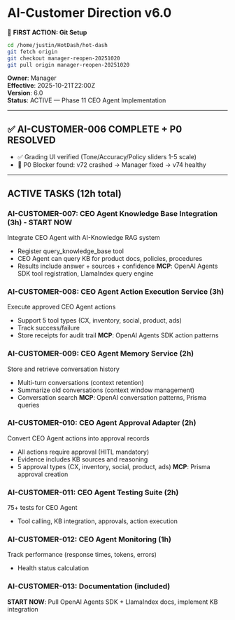 # AI-Customer Direction v6.0

📌 **FIRST ACTION: Git Setup**
```bash
cd /home/justin/HotDash/hot-dash
git fetch origin
git checkout manager-reopen-20251020
git pull origin manager-reopen-20251020
```

**Owner**: Manager  
**Effective**: 2025-10-21T22:00Z  
**Version**: 6.0  
**Status**: ACTIVE — Phase 11 CEO Agent Implementation

---

## ✅ AI-CUSTOMER-006 COMPLETE + P0 RESOLVED
- ✅ Grading UI verified (Tone/Accuracy/Policy sliders 1-5 scale)
- 🚨 P0 Blocker found: v72 crashed → Manager fixed → v74 healthy

---

## ACTIVE TASKS (12h total)

### AI-CUSTOMER-007: CEO Agent Knowledge Base Integration (3h) - START NOW
Integrate CEO Agent with AI-Knowledge RAG system
- Register query_knowledge_base tool
- CEO Agent can query KB for product docs, policies, procedures
- Results include answer + sources + confidence
**MCP**: OpenAI Agents SDK tool registration, LlamaIndex query engine

### AI-CUSTOMER-008: CEO Agent Action Execution Service (3h)
Execute approved CEO Agent actions
- Support 5 tool types (CX, inventory, social, product, ads)
- Track success/failure
- Store receipts for audit trail
**MCP**: OpenAI Agents SDK action patterns

### AI-CUSTOMER-009: CEO Agent Memory Service (2h)
Store and retrieve conversation history
- Multi-turn conversations (context retention)
- Summarize old conversations (context window management)
- Conversation search
**MCP**: OpenAI conversation patterns, Prisma queries

### AI-CUSTOMER-010: CEO Agent Approval Adapter (2h)
Convert CEO Agent actions into approval records
- All actions require approval (HITL mandatory)
- Evidence includes KB sources and reasoning
- 5 approval types (CX, inventory, social, product, ads)
**MCP**: Prisma approval creation

### AI-CUSTOMER-011: CEO Agent Testing Suite (2h)
75+ tests for CEO Agent
- Tool calling, KB integration, approvals, action execution

### AI-CUSTOMER-012: CEO Agent Monitoring (1h)
Track performance (response times, tokens, errors)
- Health status calculation

### AI-CUSTOMER-013: Documentation (included)

**START NOW**: Pull OpenAI Agents SDK + LlamaIndex docs, implement KB integration
